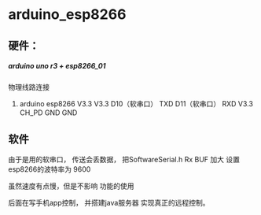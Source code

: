 # arduino_esp8266

## 硬件：
  ##### arduino uno r3 + esp8266_01
  物理线路连接
  1.  arduino                  esp8266
      V3.3                       V3.3
      D10（软串口）                        TXD
      D11（软串口）                        RXD
      V3.3                       CH_PD
      GND                        GND
      


## 软件
由于是用的软串口， 传送会丢数据， 把SoftwareSerial.h Rx BUF 加大
设置esp8266的波特率为 9600

虽然速度有点慢，但是不影响 功能的使用

后面在写手机app控制， 并搭建java服务器 实现真正的远程控制。
